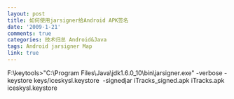 ```yaml
---
layout: post
title: 如何使用jarsigner给Android APK签名
date: '2009-1-21'
comments: true
categories: 技术归总 Android&Java
tags: Android jarsigner Map
link: true
---
```

F:\keytools&gt;"C:\Program Files\Java\jdk1.6.0_10\bin\jarsigner.exe" -verbose -keystore keys/iceskysl.keystore  -signedjar iTracks_signed.apk iTracks.apk iceskysl.keystore
